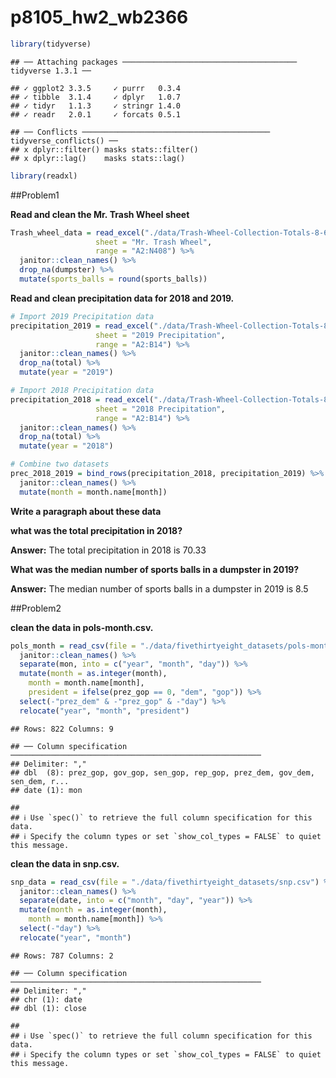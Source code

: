 p8105_hw2_wb2366
================

``` r
library(tidyverse)
```

    ## ── Attaching packages ─────────────────────────────────────── tidyverse 1.3.1 ──

    ## ✓ ggplot2 3.3.5     ✓ purrr   0.3.4
    ## ✓ tibble  3.1.4     ✓ dplyr   1.0.7
    ## ✓ tidyr   1.1.3     ✓ stringr 1.4.0
    ## ✓ readr   2.0.1     ✓ forcats 0.5.1

    ## ── Conflicts ────────────────────────────────────────── tidyverse_conflicts() ──
    ## x dplyr::filter() masks stats::filter()
    ## x dplyr::lag()    masks stats::lag()

``` r
library(readxl)
```

##Problem1

**Read and clean the Mr. Trash Wheel sheet**

``` r
Trash_wheel_data = read_excel("./data/Trash-Wheel-Collection-Totals-8-6-19.xlsx", 
                   sheet = "Mr. Trash Wheel",
                   range = "A2:N408") %>% 
  janitor::clean_names() %>% 
  drop_na(dumpster) %>% 
  mutate(sports_balls = round(sports_balls))
```

**Read and clean precipitation data for 2018 and 2019.**

``` r
# Import 2019 Precipitation data
precipitation_2019 = read_excel("./data/Trash-Wheel-Collection-Totals-8-6-19.xlsx", 
                   sheet = "2019 Precipitation",
                   range = "A2:B14") %>% 
  janitor::clean_names() %>% 
  drop_na(total) %>% 
  mutate(year = "2019")

# Import 2018 Precipitation data
precipitation_2018 = read_excel("./data/Trash-Wheel-Collection-Totals-8-6-19.xlsx", 
                   sheet = "2018 Precipitation",
                   range = "A2:B14") %>% 
  janitor::clean_names() %>% 
  drop_na(total) %>% 
  mutate(year = "2018")

# Combine two datasets
prec_2018_2019 = bind_rows(precipitation_2018, precipitation_2019) %>%
  janitor::clean_names() %>% 
  mutate(month = month.name[month])
```

**Write a paragraph about these data**

**what was the total precipitation in 2018?**

**Answer:** The total precipitation in 2018 is 70.33

**What was the median number of sports balls in a dumpster in 2019?**

**Answer:** The median number of sports balls in a dumpster in 2019 is
8.5

##Problem2

**clean the data in pols-month.csv.**

``` r
pols_month = read_csv(file = "./data/fivethirtyeight_datasets/pols-month.csv")%>%
  janitor::clean_names() %>% 
  separate(mon, into = c("year", "month", "day")) %>% 
  mutate(month = as.integer(month),
    month = month.name[month],
    president = ifelse(prez_gop == 0, "dem", "gop")) %>% 
  select(-"prez_dem" & -"prez_gop" & -"day") %>% 
  relocate("year", "month", "president")
```

    ## Rows: 822 Columns: 9

    ## ── Column specification ────────────────────────────────────────────────────────
    ## Delimiter: ","
    ## dbl  (8): prez_gop, gov_gop, sen_gop, rep_gop, prez_dem, gov_dem, sen_dem, r...
    ## date (1): mon

    ## 
    ## ℹ Use `spec()` to retrieve the full column specification for this data.
    ## ℹ Specify the column types or set `show_col_types = FALSE` to quiet this message.

**clean the data in snp.csv.**

``` r
snp_data = read_csv(file = "./data/fivethirtyeight_datasets/snp.csv") %>% 
  janitor::clean_names() %>% 
  separate(date, into = c("month", "day", "year")) %>% 
  mutate(month = as.integer(month),
    month = month.name[month]) %>% 
  select(-"day") %>% 
  relocate("year", "month")
```

    ## Rows: 787 Columns: 2

    ## ── Column specification ────────────────────────────────────────────────────────
    ## Delimiter: ","
    ## chr (1): date
    ## dbl (1): close

    ## 
    ## ℹ Use `spec()` to retrieve the full column specification for this data.
    ## ℹ Specify the column types or set `show_col_types = FALSE` to quiet this message.
